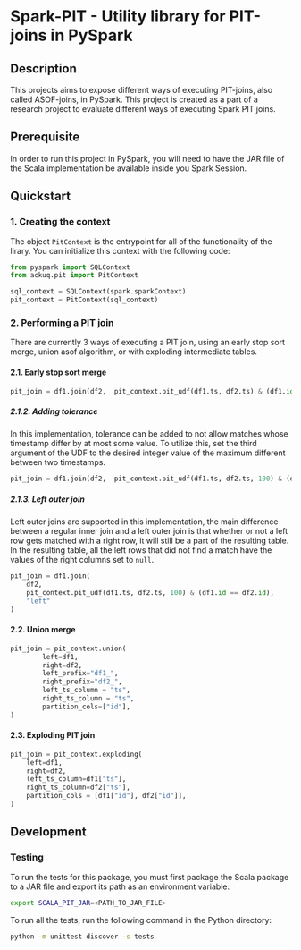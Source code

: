 # Spark-PIT - Utility library for PIT-joins in PySpark

## Description

This projects aims to expose different ways of executing PIT-joins, also called ASOF-joins, in PySpark. This project is created as a part of a research project to evaluate different ways of executing Spark PIT joins.

## Prerequisite

In order to run this project in PySpark, you will need to have the JAR file of the Scala implementation be available inside you Spark Session.

## Quickstart

### 1. Creating the context

The object `PitContext` is the entrypoint for all of the functionality of the lirary. You can initialize this context with the following code:

```py
from pyspark import SQLContext
from ackuq.pit import PitContext

sql_context = SQLContext(spark.sparkContext)
pit_context = PitContext(sql_context)
```

### 2. Performing a PIT join

There are currently 3 ways of executing a PIT join, using an early stop sort merge, union asof algorithm, or with exploding intermediate tables.

#### 2.1. Early stop sort merge

```py
pit_join = df1.join(df2,  pit_context.pit_udf(df1.ts, df2.ts) & (df1.id == df2.id))
```

##### 2.1.2. Adding tolerance

In this implementation, tolerance can be added to not allow matches whose timestamp differ by at most some value. To utilize this, set the third argument of the UDF to the desired integer value of the maximum different between two timestamps.

```py
pit_join = df1.join(df2,  pit_context.pit_udf(df1.ts, df2.ts, 100) & (df1.id == df2.id))
```

##### 2.1.3. Left outer join

Left outer joins are supported in this implementation, the main difference between a regular inner join and a left outer join is that whether or not a left row gets matched with a right row, it will still be a part of the resulting table. In the resulting table, all the left rows that did not find a match have the values of the right columns set to `null`.

```py
pit_join = df1.join(
    df2,
    pit_context.pit_udf(df1.ts, df2.ts, 100) & (df1.id == df2.id),
    "left"
)
```

#### 2.2. Union merge

```py
pit_join = pit_context.union(
        left=df1,
        right=df2,
        left_prefix="df1_",
        right_prefix="df2_",
        left_ts_column = "ts",
        right_ts_column = "ts",
        partition_cols=["id"],
)
```

#### 2.3. Exploding PIT join

```py
pit_join = pit_context.exploding(
    left=df1,
    right=df2,
    left_ts_column=df1["ts"],
    right_ts_column=df2["ts"],
    partition_cols = [df1["id"], df2["id"]],
)
```

## Development

### Testing

To run the tests for this package, you must first package the Scala package to a JAR file and export its path as an environment variable:

```bash
export SCALA_PIT_JAR=<PATH_TO_JAR_FILE>
```

To run all the tests, run the following command in the Python directory:

```bash
python -m unittest discover -s tests
```
